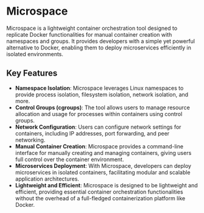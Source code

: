 # Microspace
Microspace is a lightweight container orchestration tool designed to replicate Docker functionalities for manual container creation with namespaces and groups. It provides developers with a simple yet powerful alternative to Docker, enabling them to deploy microservices efficiently in isolated environments.

## Key Features
- <b>Namespace Isolation</b>: Microspace leverages Linux namespaces to provide process isolation, filesystem isolation, network isolation, and more.
- <b>Control Groups (cgroups)</b>: The tool allows users to manage resource allocation and usage for processes within containers using control groups.
- <b>Network Configuration</b>: Users can configure network settings for containers, including IP addresses, port forwarding, and peer networking.
- <b>Manual Container Creation</b>: Microspace provides a command-line interface for manually creating and managing containers, giving users full control over the container environment.
- <b>Microservices Deployment</b>: With Microspace, developers can deploy microservices in isolated containers, facilitating modular and scalable application architectures.
- <b>Lightweight and Efficient</b>: Microspace is designed to be lightweight and efficient, providing essential container orchestration functionalities without the overhead of a full-fledged containerization platform like Docker.
